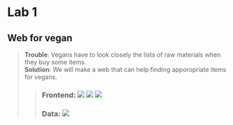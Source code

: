 Lab 1
===
## Web for vegan
>**Trouble**: Vegans have to look closely the lists of raw materials when they buy some items.   
>**Solution**: We will make a web that can help finding apporopriate items for vegans.
>>### Frontend: <img src="https://img.shields.io/badge/Html5%20-E34F26?&style=for-the-badge&logo=Html5&logoColor=white"/>&nbsp;<img src="https://img.shields.io/badge/css3%20-1572B6?&style=for-the-badge&logo=css3&logoColor=white"/>&nbsp;<img src="https://img.shields.io/badge/javascript%20-F7DF1E?&style=for-the-badge&logo=javascript&logoColor=white"/>   
>>### Data: <img src="https://img.shields.io/badge/python%20-3776AB?&style=for-the-badge&logo=python&logoColor=white"/>
